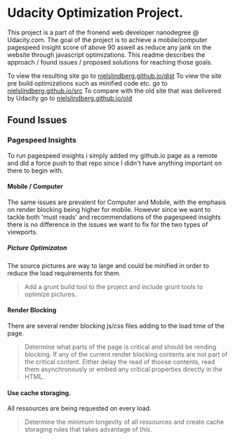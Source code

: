 # Udacity Optimization Project.
This project is a part of the fronend web developer nanodegree @ Udacity.com. The goal of the project is to achieve a mobile/computer pagespeed insight score of above 90 aswell as reduce any jank on the website through javascript optimizations. This readme describes the approach / found issues / proposed solutions for reaching those goals.

To view the resulting site go to <a href="http://nielslindberg.github.io/dist" target="_blank">nielslindberg.github.io/dist</a>
To view the site pre build optimizations such as minified code etc. go to <a href="http://nielslindberg.github.io/src" target="_blank">nielslindberg.github.io/src</a>
To compare with the old site that was delivered by Udacity go to <a href="http://nielslindberg.github.io/old" target="_blank">nielslindberg.github.io/old</a>

## Found Issues

### Pagespeed Insights
To run pagespeed insights i simply added my github.io page as a remote and did a force push to that repo since I didn't have anything important on there to begin with.

#### Mobile / Computer
The same issues are prevalent for Computer and Mobile, with the emphasis on render blocking being higher for mobile. However since we want to tackle both 'must reads' and recommendations of the pagespeed insights there is no difference in the issues we want to fix for the two types of viewports.

##### Picture Optimizaton
The source pictures are way to large and could be minified in order to reduce the load requirements for them.

> Add a grunt build tool to the project and include grunt tools to optimize pictures.

#### Render Blocking
There are several render blocking js/css files adding to the load time of the page.
> Determine what parts of the page is critical and should be rending blocking.
> If any of the current render blocking contents are not part of the critical content.
> Either delay the read of thoose contents, read them asynchronously or embed any critical properties directly in the HTML.


#### Use cache storaging.
All ressources are being requested on every load.
> Determine the minimum longevity of all ressources and create cache storaging rules that takes advantage of this.